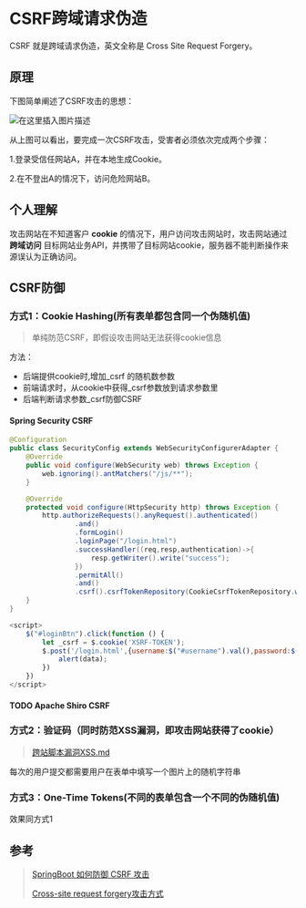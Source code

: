 # CSRF跨域请求伪造

CSRF 就是跨域请求伪造，英文全称是 Cross Site Request Forgery。

## 原理

下图简单阐述了CSRF攻击的思想：

![在这里插入图片描述](https://img-blog.csdnimg.cn/img_convert/31dc041623237a6289b9bf3783df80cb.png#pic_center)

从上图可以看出，要完成一次CSRF攻击，受害者必须依次完成两个步骤：

1.登录受信任网站A，并在本地生成Cookie。

2.在不登出A的情况下，访问危险网站B。



## 个人理解

攻击网站在不知道客户 **cookie** 的情况下，用户访问攻击网站时，攻击网站通过 **跨域访问** 目标网站业务API，并携带了目标网站cookie，服务器不能判断操作来源误认为正确访问。



## CSRF防御 

### 方式1：Cookie Hashing(所有表单都包含同一个伪随机值)

> 单纯防范CSRF，即假设攻击网站无法获得cookie信息

方法：

* 后端提供cookie时,增加_csrf 的随机数参数
* 前端请求时，从cookie中获得_csrf参数放到请求参数里
* 后端判断请求参数_csrf防御CSRF

#### Spring Security CSRF

```java
@Configuration
public class SecurityConfig extends WebSecurityConfigurerAdapter {
    @Override
    public void configure(WebSecurity web) throws Exception {
        web.ignoring().antMatchers("/js/**");
    }

    @Override
    protected void configure(HttpSecurity http) throws Exception {
        http.authorizeRequests().anyRequest().authenticated()
                .and()
                .formLogin()
                .loginPage("/login.html")
                .successHandler((req,resp,authentication)->{
                    resp.getWriter().write("success");
                })
                .permitAll()
                .and()
                .csrf().csrfTokenRepository(CookieCsrfTokenRepository.withHttpOnlyFalse());
    }
}
```

```javascript
<script>
    $("#loginBtn").click(function () {
        let _csrf = $.cookie('XSRF-TOKEN');
        $.post('/login.html',{username:$("#username").val(),password:$("#password").val(),_csrf:_csrf},function (data) {
            alert(data);
        })
    })
</script>
```

#### TODO Apache Shiro CSRF



### 方式2：验证码（同时防范XSS漏洞，即攻击网站获得了cookie）

> [跨站脚本漏洞XSS.md](跨站脚本漏洞XSS.md)

每次的用户提交都需要用户在表单中填写一个图片上的随机字符串

### 方式3：One-Time Tokens(不同的表单包含一个不同的伪随机值)

效果同方式1

## 参考

> [SpringBoot 如何防御 CSRF 攻击](https://mp.weixin.qq.com/s/CFchihImcC3_J4uqmgzE3w)
>
> [Cross-site request forgery攻击方式](https://blog.csdn.net/qq_41499808/article/details/108710843)

